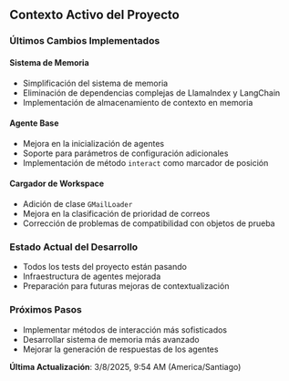 ## Contexto Activo del Proyecto

### Últimos Cambios Implementados

#### Sistema de Memoria
- Simplificación del sistema de memoria
- Eliminación de dependencias complejas de LlamaIndex y LangChain
- Implementación de almacenamiento de contexto en memoria

#### Agente Base
- Mejora en la inicialización de agentes
- Soporte para parámetros de configuración adicionales
- Implementación de método `interact` como marcador de posición

#### Cargador de Workspace
- Adición de clase `GMailLoader`
- Mejora en la clasificación de prioridad de correos
- Corrección de problemas de compatibilidad con objetos de prueba

### Estado Actual del Desarrollo

- Todos los tests del proyecto están pasando
- Infraestructura de agentes mejorada
- Preparación para futuras mejoras de contextualización

### Próximos Pasos
- Implementar métodos de interacción más sofisticados
- Desarrollar sistema de memoria más avanzado
- Mejorar la generación de respuestas de los agentes

**Última Actualización**: 3/8/2025, 9:54 AM (America/Santiago)
